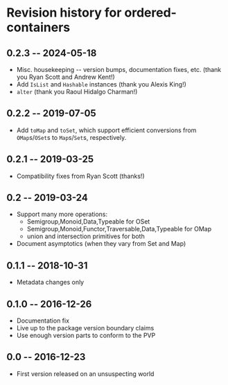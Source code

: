 # Revision history for ordered-containers

## 0.2.3 -- 2024-05-18

* Misc. housekeeping -- version bumps, documentation fixes, etc. (thank you Ryan Scott and Andrew Kent!)
* Add `IsList` and `Hashable` instances (thank you Alexis King!)
* `alter` (thank you Raoul Hidalgo Charman!)

## 0.2.2 -- 2019-07-05

* Add `toMap` and `toSet`, which support efficient conversions from
  `OMap`s/`OSet`s to `Map`s/`Set`s, respectively.

## 0.2.1 -- 2019-03-25

* Compatibility fixes from Ryan Scott (thanks!)

## 0.2 -- 2019-03-24

* Support many more operations:
	* Semigroup,Monoid,Data,Typeable for OSet
	* Semigroup,Monoid,Functor,Traversable,Data,Typeable for OMap
	* union and intersection primitives for both
* Document asymptotics (when they vary from Set and Map)

## 0.1.1 -- 2018-10-31

* Metadata changes only

## 0.1.0 -- 2016-12-26

* Documentation fix
* Live up to the package version boundary claims
* Use enough version parts to conform to the PVP

## 0.0 -- 2016-12-23

* First version released on an unsuspecting world
